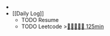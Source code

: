 -
- [[Daily Log]]
	- TODO Resume
	- TODO Leetcode >[🍅🍅🍅🍅🍅 125min](#agenda-pomo://?t=f-1692268829006-1500%2Cf-1692280882952-1500%2Cf-1692284666095-1500%2Cf-1692341525065-1500%2Cf-1692347338271-1500)
